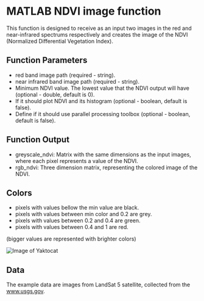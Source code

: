 # MATLAB NDVI image function
This function is designed to receive as an input two images in the red and near-infrared spectrums respectively and creates the image of the NDVI (Normalized Differential Vegetation Index).

## Function Parameters
- red band image path (required - string).
- near infrared band image path (required - string).
- Minimum NDVI value. The lowest value that the NDVI output will have (optional - double, default is 0).
- If it should plot NDVI and its histogram (optional - boolean, default is false).
- Define if it should use parallel processing toolbox (optional - boolean, default is false).

## Function Output
- greyscale_ndvi: Matrix with the same dimensions as the input images, where each pixel represents a value of the NDVI.
- rgb_ndvi: Three dimension matrix, representing the colored image of the NDVI.

## Colors

- pixels with values bellow the min value are black.
- pixels with values between min color and 0.2 are grey.
- pixels with values between 0.2 and 0.4 are green.
- pixels with values between 0.4 and 1 are red.

(bigger values are represented with brighter colors)

![Image of Yaktocat](https://octodex.github.com/images/yaktocat.png)

## Data
The example data are images from LandSat 5 satellite, collected from the www.usgs.gov.
